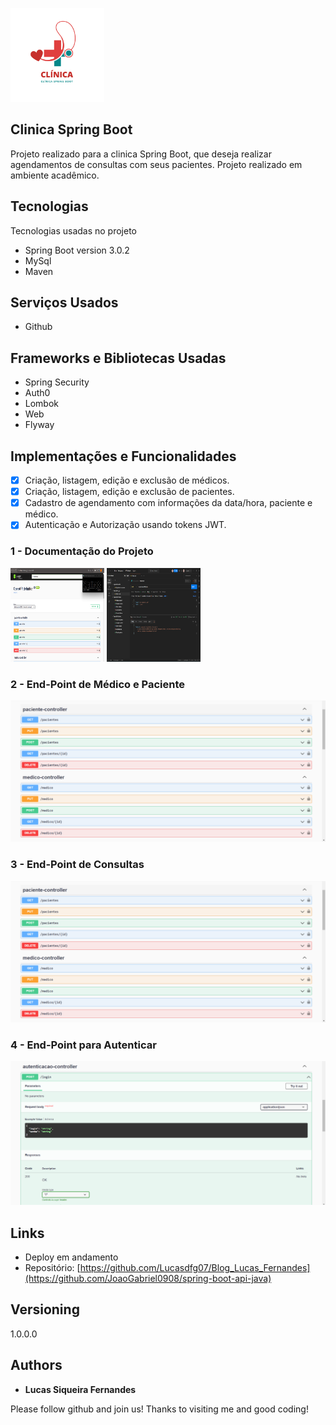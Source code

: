 
<img src='https://github.com/JoaoGabriel0908/spring-boot-api-java/blob/main/readme/logoClinica.png' height="150px" width="150px"></img>


## Clinica Spring Boot
Projeto realizado para a clinica Spring Boot, que deseja realizar agendamentos de consultas com seus pacientes.
Projeto realizado em ambiente acadêmico.

## Tecnologias 

Tecnologias usadas no projeto

* Spring Boot version  3.0.2
* MySql
* Maven

## Serviços Usados

* Github

## Frameworks e Bibliotecas Usadas

* Spring Security
* Auth0
* Lombok
* Web
* Flyway

## Implementações e Funcionalidades
- [x] Criação, listagem, edição e exclusão de médicos.
- [x] Criação, listagem, edição e exclusão de pacientes.
- [x] Cadastro de agendamento com informações da data/hora, paciente e médico.
- [x] Autenticação e Autorização usando tokens JWT.

### 1 - Documentação do Projeto

<img src='https://github.com/JoaoGabriel0908/spring-boot-api-java/blob/main/readme/SpringBoot.png' height="150px" width="150px"></img>
<img src='https://github.com/JoaoGabriel0908/spring-boot-api-java/blob/main/readme/postman.png' height="150px" width="150px"></img>

### 2 - End-Point de Médico e Paciente

![End-Point de Paciente e Médico](https://github.com/JoaoGabriel0908/spring-boot-api-java/blob/main/readme/paciente-medico-controller.png)

### 3 - End-Point de Consultas

![End-Point de Consultas](https://github.com/JoaoGabriel0908/spring-boot-api-java/blob/main/readme/paciente-medico-controller.png)

### 4 - End-Point para Autenticar

![Autenticação](https://github.com/JoaoGabriel0908/spring-boot-api-java/blob/main/readme/autentica%C3%A7%C3%A3o-controller.png)

## Links
  - Deploy em andamento
  - Repositório: [https://github.com/Lucasdfg07/Blog_Lucas_Fernandes](https://github.com/JoaoGabriel0908/spring-boot-api-java)

## Versioning
  1.0.0.0


  ## Authors

  * **Lucas Siqueira Fernandes** 

  Please follow github and join us!
  Thanks to visiting me and good coding!

